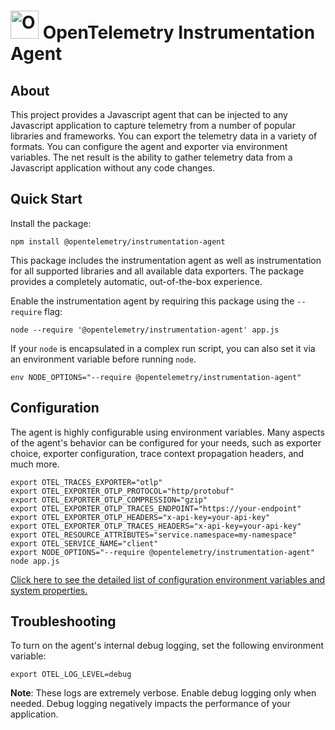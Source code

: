 # <img src="https://opentelemetry.io/img/logos/opentelemetry-logo-nav.png" alt="OpenTelemetry Icon" width="45" height=""> OpenTelemetry Instrumentation Agent

## About

This project provides a Javascript agent that can be injected to any Javascript application to capture telemetry from a number of popular libraries and frameworks.
You can export the telemetry data in a variety of formats.
You can configure the agent and exporter via environment variables.
The net result is the ability to gather telemetry data from a Javascript application without any code changes.

## Quick Start

Install the package:

```shell
npm install @opentelemetry/instrumentation-agent
```

This package includes the instrumentation agent as well as instrumentation for all supported libraries and all available data exporters.
The package provides a completely automatic, out-of-the-box experience.

Enable the instrumentation agent by requiring this package using the `--require` flag:

```shell
node --require '@opentelemetry/instrumentation-agent' app.js
```

If your `node` is encapsulated in a complex run script, you can also set it via an environment variable before running `node`.

```shell
env NODE_OPTIONS="--require @opentelemetry/instrumentation-agent"
```

## Configuration

The agent is highly configurable using environment variables. Many aspects of the agent's behavior can be configured for your needs, such as exporter choice, exporter configuration, trace context propagation headers, and much more.

```shell
export OTEL_TRACES_EXPORTER="otlp"
export OTEL_EXPORTER_OTLP_PROTOCOL="http/protobuf"
export OTEL_EXPORTER_OTLP_COMPRESSION="gzip"
export OTEL_EXPORTER_OTLP_TRACES_ENDPOINT="https://your-endpoint"
export OTEL_EXPORTER_OTLP_HEADERS="x-api-key=your-api-key"
export OTEL_EXPORTER_OTLP_TRACES_HEADERS="x-api-key=your-api-key"
export OTEL_RESOURCE_ATTRIBUTES="service.namespace=my-namespace"
export OTEL_SERVICE_NAME="client"
export NODE_OPTIONS="--require @opentelemetry/instrumentation-agent"
node app.js
```

[Click here to see the detailed list of configuration environment variables and system properties.](https://opentelemetry.io/docs/instrumentation/java/automatic/agent-config/)

## Troubleshooting

To turn on the agent's internal debug logging, set the following environment variable:

`export OTEL_LOG_LEVEL=debug`

**Note**: These logs are extremely verbose. Enable debug logging only when needed.
Debug logging negatively impacts the performance of your application.
